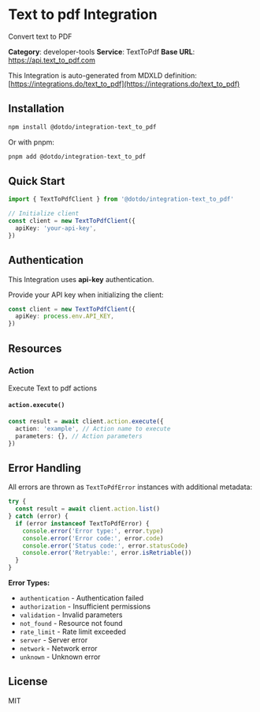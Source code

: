 # Text to pdf Integration

Convert text to PDF

**Category**: developer-tools
**Service**: TextToPdf
**Base URL**: https://api.text_to_pdf.com

This Integration is auto-generated from MDXLD definition: [https://integrations.do/text_to_pdf](https://integrations.do/text_to_pdf)

## Installation

```bash
npm install @dotdo/integration-text_to_pdf
```

Or with pnpm:

```bash
pnpm add @dotdo/integration-text_to_pdf
```

## Quick Start

```typescript
import { TextToPdfClient } from '@dotdo/integration-text_to_pdf'

// Initialize client
const client = new TextToPdfClient({
  apiKey: 'your-api-key',
})
```

## Authentication

This Integration uses **api-key** authentication.

Provide your API key when initializing the client:

```typescript
const client = new TextToPdfClient({
  apiKey: process.env.API_KEY,
})
```

## Resources

### Action

Execute Text to pdf actions

#### `action.execute()`

```typescript
const result = await client.action.execute({
  action: 'example', // Action name to execute
  parameters: {}, // Action parameters
})
```

## Error Handling

All errors are thrown as `TextToPdfError` instances with additional metadata:

```typescript
try {
  const result = await client.action.list()
} catch (error) {
  if (error instanceof TextToPdfError) {
    console.error('Error type:', error.type)
    console.error('Error code:', error.code)
    console.error('Status code:', error.statusCode)
    console.error('Retryable:', error.isRetriable())
  }
}
```

**Error Types:**

- `authentication` - Authentication failed
- `authorization` - Insufficient permissions
- `validation` - Invalid parameters
- `not_found` - Resource not found
- `rate_limit` - Rate limit exceeded
- `server` - Server error
- `network` - Network error
- `unknown` - Unknown error

## License

MIT
